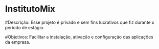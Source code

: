 # InstitutoMix
#Descrição:
Esse projeto é privado e sem fins lucrativos que fiz durante o período de estágio.

#Objetivos:
Facilitar a instalação, ativação e configuração das aplicações da empresa.








